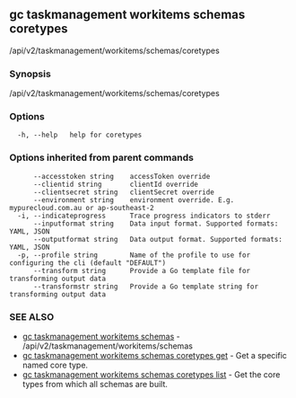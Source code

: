 ## gc taskmanagement workitems schemas coretypes

/api/v2/taskmanagement/workitems/schemas/coretypes

### Synopsis

/api/v2/taskmanagement/workitems/schemas/coretypes

### Options

```
  -h, --help   help for coretypes
```

### Options inherited from parent commands

```
      --accesstoken string    accessToken override
      --clientid string       clientId override
      --clientsecret string   clientSecret override
      --environment string    environment override. E.g. mypurecloud.com.au or ap-southeast-2
  -i, --indicateprogress      Trace progress indicators to stderr
      --inputformat string    Data input format. Supported formats: YAML, JSON
      --outputformat string   Data output format. Supported formats: YAML, JSON
  -p, --profile string        Name of the profile to use for configuring the cli (default "DEFAULT")
      --transform string      Provide a Go template file for transforming output data
      --transformstr string   Provide a Go template string for transforming output data
```

### SEE ALSO

* [gc taskmanagement workitems schemas](gc_taskmanagement_workitems_schemas.html)	 - /api/v2/taskmanagement/workitems/schemas
* [gc taskmanagement workitems schemas coretypes get](gc_taskmanagement_workitems_schemas_coretypes_get.html)	 - Get a specific named core type.
* [gc taskmanagement workitems schemas coretypes list](gc_taskmanagement_workitems_schemas_coretypes_list.html)	 - Get the core types from which all schemas are built.



